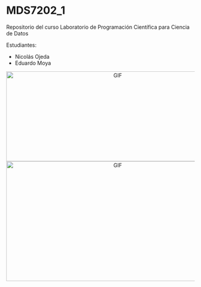 # MDS7202_1
Repositorio del curso Laboratorio de Programación Científica para Ciencia de Datos

Estudiantes:
* Nicolás Ojeda
* Eduardo Moya


<a target="_blank" align="center">
  <img align="center" top="500" height="240" width="580" alt="GIF" src="https://media.tenor.com/wpwPK8ITIb8AAAAC/bullet-train-lemon.gif">

  <br>

<a target="_blank" align="center">
  <img align="center" top="1200" height="320" width="580" alt="GIF" src="https://giffiles.alphacoders.com/127/127210.gif">
